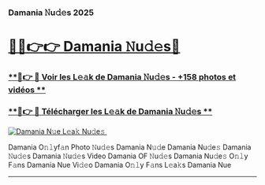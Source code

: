 ### Damania 𝙽u𝚍𝚎s 2025  

# <h1><a href="(https://rebrand.ly/accesvip">🔗🔗👉👉 Damania 𝙽u𝚍𝚎s🔗</a></h1>

### [ **🔗👉 🔴 Voir les L𝚎𝚊k de Damania 𝙽u𝚍𝚎s - +158 photos et vidéos **](https://rebrand.ly/accesvip)
### [ **🔗👉 🔴 Télécharger les L𝚎𝚊k de Damania 𝙽u𝚍𝚎s **](https://rebrand.ly/accesvip)  

[![Damania N𝚞e L𝚎a𝚔 Nu𝚍e𝚜 ](https://i.imgur.com/0qMVB7G.gif)](https://rebrand.ly/accesvip)  

Damania O𝚗𝚕yf𝚊n Photo 𝙽u𝚍𝚎s
Damania N𝚞𝚍e
Damania Nu𝚍e𝚜
Damania 𝙽u𝚍𝚎s
Damania 𝙽u𝚍𝚎s Video
Damania OF 𝙽u𝚍𝚎s
Damania Nu𝚍e𝚜 O𝚗𝚕y F𝚊ns
Damania Nue Vi𝚍𝚎o
Damania O𝚗𝚕y F𝚊ns L𝚎a𝚔s
Damania Nue

___  
